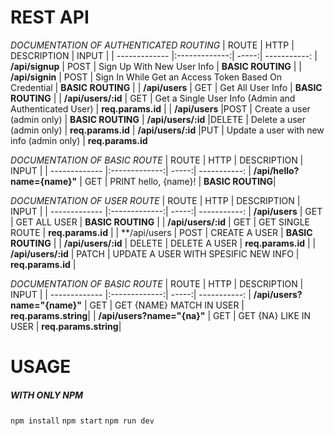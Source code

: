 # REST API

*DOCUMENTATION OF AUTHENTICATED ROUTING*
| ROUTE         | HTTP          | DESCRIPTION  | INPUT    |
| ------------- |:-------------:| -----:| -----------:
| **/api/signup**      | POST | Sign Up With New User Info |  **BASIC ROUTING** |
| **/api/signin**      | POST  | Sign In While Get an Access Token Based On Credential | **BASIC ROUTING**           |
| **/api/users** | GET      | Get All User Info | **BASIC ROUTING**            |
| **/api/users/:id** | GET  | Get a Single User Info (Admin and Authenticated User) | **req.params.id**            |
| **/api/users** |POST  | Create a user (admin only) | **BASIC ROUTING**
| **/api/users/:id** |DELETE  | Delete a user (admin only) | **req.params.id**
| **/api/users/:id** |PUT  | Update a user with new info (admin only) | **req.params.id**

*DOCUMENTATION OF BASIC ROUTE*
| ROUTE         | HTTP          | DESCRIPTION  | INPUT    |
| ------------- |:-------------:| -----:| -----------:
| **/api/hello?name={name}"** | GET      | PRINT hello, {name}! | **BASIC ROUTING**|

*DOCUMENTATION OF USER ROUTE*
| ROUTE         | HTTP          | DESCRIPTION  | INPUT    |
| ------------- |:-------------:| -----:| -----------:
| **/api/users**      | GET | GET ALL USER |  **BASIC ROUTING** |
| **/api/users/:id**      | GET  |   GET SINGLE ROUTE | **req.params.id**           |
| **/api/users | POST      | CREATE A USER | **BASIC ROUTING**            |
| **/api/users/:id** | DELETE      | DELETE A USER | **req.params.id**            |
| **/api/users/:id** | PATCH      | UPDATE A USER WITH SPESIFIC NEW INFO | **req.params.id**            |

*DOCUMENTATION OF BASIC ROUTE*
| ROUTE         | HTTP          | DESCRIPTION  | INPUT    |
| ------------- |:-------------:| -----:| -----------:
| **/api/users?name="{name}"** | GET      | GET {NAME} MATCH IN USER | **req.params.string**|
| **/api/users?name="{na}"** | GET      | GET {NA} LIKE IN USER | **req.params.string**|

# USAGE
##### WITH ONLY NPM
```npm install```
```npm start```
```npm run dev```
